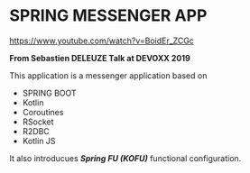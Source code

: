 # SPRING MESSENGER APP

https://www.youtube.com/watch?v=BoidEr_ZCGc

**From Sebastien DELEUZE Talk at DEVOXX 2019**

This application is a messenger application based on 

   - SPRING BOOT
   - Kotlin 
   - Coroutines 
   - RSocket 
   - R2DBC
   - Kotlin JS

It also introducues **_Spring FU (KOFU)_** functional configuration.
